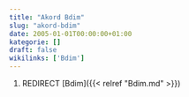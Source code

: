 ```yaml
---
title: "Akord Bdim"
slug: "akord-bdim"
date: 2005-01-01T00:00:00+01:00
kategorie: []
draft: false
wikilinks: ['Bdim']
---
```

1.  REDIRECT [Bdim]({{< relref "Bdim.md" >}})